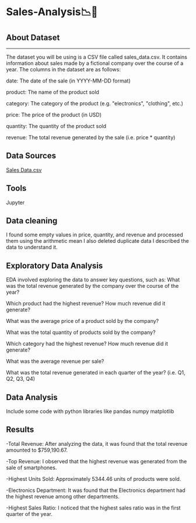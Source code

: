 # Sales-Analysis📉💸

## About Dataset
---
The dataset you will be using is a CSV file called sales_data.csv. It contains information about sales made by a fictional company over the course of a year. The columns in the dataset are as follows:

date: The date of the sale (in YYYY-MM-DD format)

product: The name of the product sold

category: The category of the product (e.g. "electronics", "clothing", etc.)

price: The price of the product (in USD)

quantity: The quantity of the product sold

revenue: The total revenue generated by the sale (i.e. price * quantity)


## Data Sources
[Sales Data.csv](https://github.com/intern2grow/sales-data-analysis)

## Tools
Jupyter

## Data cleaning 
I found some empty values   in price, quantity, and revenue and processed them using the arithmetic mean I also deleted duplicate data I described the data to understand it.

## Exploratory Data Analysis
EDA involved exploring the  data to answer key questions, such as:
What was the total revenue generated by the company over the course of the year?

Which product had the highest revenue? How much revenue did it generate?

What was the average price of a product sold by the company?

What was the total quantity of products sold by the company?

Which category had the highest revenue? How much revenue did it generate?

What was the average revenue per sale?

What was the total revenue generated in each quarter of the year? (i.e. Q1, Q2, Q3, Q4)
 

## Data Analysis
Include some code with python libraries like
pandas 
numpy
matplotlib 

## Results 

-Total Revenue: After analyzing the data, it was found that the total revenue amounted to $759,190.67.

-Top Revenue: I observed that the highest revenue was generated from the sale of smartphones.

-Highest Units Sold: Approximately 5344.46 units of products were sold.

-Electronics Department: It was found that the Electronics department had the highest revenue among other departments.

-Highest Sales Ratio: I noticed that the highest sales ratio was in the first quarter of the year.
